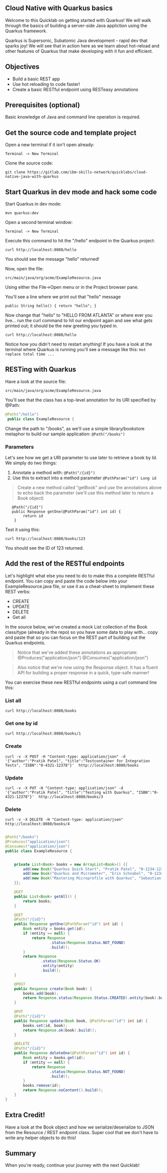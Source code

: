 ## Cloud Native with Quarkus basics 

Welcome to this Quicklab on getting started with Quarkus! We will walk through the basics of building a server-side Java appliction using the Quarkus framework.

Quarkus is Supersonic, Subatomic Java development - rapid dev that sparks joy! We will see that in action here as we learn about hot-reload and other features of Quarkus that make developing with it fun and efficient.

## Objectives
* Build a basic REST app 
* Use hot reloading to code faster!
* Create a basic RESTful endpoint using RESTeasy annotations

## Prerequisites (optional)
Basic knowledge of Java and command line operation is required. 

## Get the source code and template project

Open a new terminal if it isn't open already:

`Terminal -> New Terminal`

Clone the source code:

`git clone https://gitlab.com/ibm-skills-network/quicklabs/cloud-native-java-with-quarkus`

## Start Quarkus in dev mode and hack some code

Start Quarkus in dev mode:

`mvn quarkus:dev`

Open a second terminal window:

`Terminal -> New Terminal`

Execute this command to hit the "/hello" endpoint in the Quarkus project:

`curl http://localhost:8080/hello`

You should see the message "hello" returned!

Now, open the file:

`src/main/java/org/acme/ExampleResource.java`

Using either the File->Open menu or in the Project browser pane.

You'll see a line where we print out that "hello" message 

`public String hello() {
         return "hello";
     }`

Now change that "hello" to "HELLO FROM ATLANTA"  or where ever you live... run the curl command to hit our endpoint again and see what gets printed out; it should be the new greeting you typed in.

`curl http://localhost:8080/hello`

Notice how you didn't need to restart anything! If you have a look at the terminal where Quarkus is running you'll see a message like this:
`Hot replace total time ...`

## RESTing with Quarkus

Have a look at the source file:

`src/main/java/org/acme/ExampleResource.java`

You'll see that the class has a top-level annotation for its URI specified by @Path:

```java
@Path("/hello")
 public class ExampleResource {
```

Change the path to "/books", as we'll use a simple library/bookstore metaphor to build our sample application:
 `@Path("/books")`

### Parameters

Let's see how we get a URI parameter to use later to retrieve a book by Id. We simply do two things:
1. Annotate a method with: `@Path("/{id}")`
2. Use this to extract into a method parameter `@PathParam("id") Long id`

> Create a new method called "getBook" and use the annotations above to echo back the parameter (we'll use this method later to return a Book object)

```
   @Path("/{id}")
   public Response getOne(@PathParam("id") int id) {
        return id
    }
```

Test it using this:

`curl http://localhost:8080/books/123`

You should see the ID of 123 returned.

## Add the rest of the RESTful endpoints

Let's highlight what else you need to do to make this a complete RESTful endpoint. You can copy and paste the code below into your ExampleResource.java file, or use it as a cheat-sheet to implement these REST verbs:
* CREATE
* UPDATE
* DELETE
* Get all

In the source below, we've created a mock List collection of the Book class/type (already in the repo) so you have some data to play with... copy and paste that so you can focus on the REST part of building out the Quarkus endpoints.

> Notice that we've added these annotations as appropriate:
> @Produces("application/json") 
> @Consumes("application/json")

> Also notice that we're now using the Response object. It has a fluent API for building a proper response in a quick, type-safe manner!

You can exercise these new RESTful endpoints using a curl command line this:

### List all
`curl http://localhost:8080/books`

### Get one by id
`curl http://localhost:8080/books/1`

### Create
`curl -v -X POST -H "Content-type: application/json" -d '{"author":"Pratik Patel", "title":"Testcontainer for Integration Tests", "ISBN":"0-4321-12378"}'  http://localhost:8080/books`

### Update
`curl -v -X PUT -H "Content-type: application/json" -d '{"author":"Pratik Patel", "title":"Testing with Quarkus", "ISBN":"0-4321-12378"}'  http://localhost:8080/books/3`

### Delete
`curl -v -X DELETE -H "Content-type: application/json" http://localhost:8080/books/4`



```java

@Path("/books")
@Produces("application/json")
@Consumes("application/json")
public class ExampleResource {


    private List<Book> books = new ArrayList<Book>() {{
        add(new Book("Quarkus Quick Start", "Pratik Patel", "0-1234-12345")) ;
        add(new Book("Quarkus and Micrometer", "Erin Schnabel", "0-1234-54321")) ;
        add(new Book("Mastering Microprofile with Quarkus", "Sebastian Daschner", "0-1234-34522")) ;
    }};

    @GET
    public List<Book> getAll() {
        return books;
    }

    @GET
    @Path("/{id}")
    public Response getOne(@PathParam("id") int id) {
        Book entity = books.get(id);
        if (entity == null) {
            return Response
                    .status(Response.Status.NOT_FOUND)
                    .build();
        }
        return Response
                .status(Response.Status.OK)
                .entity(entity)
                .build();
    }

    @POST
    public Response create(Book book) {
        books.add(book);
        return Response.status(Response.Status.CREATED).entity(book).build();
    }

    @PUT
    @Path("/{id}")
    public Response update(Book book, @PathParam("id") int id) {
        books.set(id, book);
        return Response.ok(book).build();
    }

    @DELETE
    @Path("/{id}")
    public Response deleteOne(@PathParam("id") int id) {
        Book entity = books.get(id);
        if (entity == null) {
            return Response
                    .status(Response.Status.NOT_FOUND)
                    .build();
        }
        books.remove(id);
        return Response.noContent().build();
    }
}


```

## Extra Credit!

Have a look at the Book object and how we serialize/deserialize to JSON from the Resource / REST endpoint class. Super cool that we don't have to write any helper objects to do this!

## Summary 

When you're ready, continue your journey with the next Quicklab!

